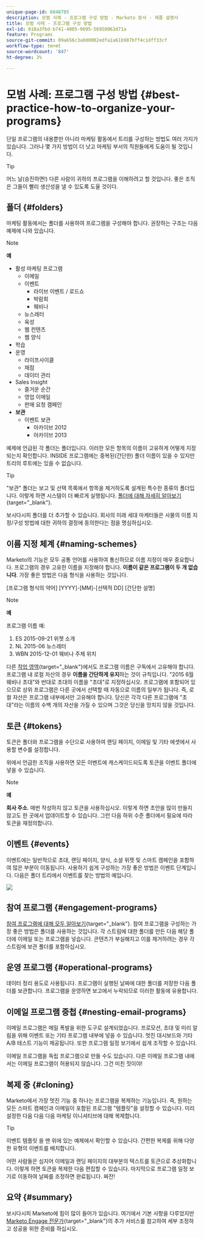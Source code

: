 ```yaml
---
unique-page-id: 6848705
description: 모범 사례 - 프로그램 구성 방법 - Marketo 문서 - 제품 설명서
title: 모범 사례 - 프로그램 구성 방법
exl-id: 018a3fbd-b741-4005-9695-56958063d71a
feature: Programs
source-git-commit: 09a656c3a0d0002edfa1a61b987bff4c1dff33cf
workflow-type: tm+mt
source-wordcount: '847'
ht-degree: 3%

---
```


# 모범 사례: 프로그램 구성 방법 {#best-practice-how-to-organize-your-programs}

단일 프로그램의 내용뿐만 아니라 마케팅 활동에서 트리를 구성하는 방법도 여러 가지가 있습니다. 그러나 몇 가지 방법이 더 낫고 마케팅 부서의 직원들에게 도움이 될 것입니다.

>[!TIP]
>
>어느 날(승진하면!) 다른 사람이 귀하의 프로그램을 이해하려고 할 것입니다. 좋은 조직은 그들이 빨리 생산성을 낼 수 있도록 도울 것이다.

## 폴더 {#folders}

마케팅 활동에서는 폴더를 사용하여 프로그램을 구성해야 합니다. 권장하는 구조는 다음 예제에 나와 있습니다.

>[!NOTE]
>
>**예**
>
>* 활성 마케팅 프로그램
>   * 이메일
>   * 이벤트
>     * 라이브 이벤트 / 로드쇼
>     * 박람회
>     * 웨비나
>   * 뉴스레터
>   * 육성
>   * 웹 컨텐츠
>   * 웹 양식
>* 학습
>* 운영
>   * 라이프사이클
>   * 채점
>   * 데이터 관리
>* Sales Insight
>   * 즐거운 순간
>   * 영업 이메일
>   * 판매 요청 캠페인
>* **보관**
>   * 이벤트 보관
>     * 아카이브 2012
>     * 아카이브 2013

예제에 언급된 각 폴더는 폴더입니다. 이러한 모든 항목의 이름이 고유하게 어떻게 지정되는지 확인합니다. INSIDE 프로그램에는 중복된(간단한) 폴더 이름이 있을 수 있지만 트리의 루트에는 있을 수 없습니다.

>[!TIP]
>
>&quot;보관&quot; 폴더는 보고 및 선택 목록에서 항목을 제거하도록 설계된 특수한 종류의 폴더입니다. 이렇게 하면 시스템이 더 빠르게 실행됩니다. [폴더에 대해 자세히 알아보기](/help/marketo/product-docs/core-marketo-concepts/miscellaneous/understanding-folders.md){target="_blank"}.

보시다시피 폴더를 더 추가할 수 있습니다. 회사의 미래 세대 마케터들은 사물의 이름 지정/구성 방법에 대한 귀하의 결정에 동의한다는 점을 명심하십시오.

## 이름 지정 체계 {#naming-schemes}

Marketo의 기능은 모두 공통 언어를 사용하여 통신하므로 이름 지정이 매우 중요합니다. 프로그램의 경우 고유한 이름을 지정해야 합니다. **이름이 같은 프로그램이 두 개 없습니다**. 가장 좋은 방법은 다음 형식을 사용하는 것입니다.

[프로그램 형식의 약어] [YYYY]-[MM]-[선택적 DD] [간단한 설명]

>[!NOTE]
>
>**예**
>
>프로그램 이름 예:
>
>1. ES 2015-09-21 위젯 소개
>1. NL 2015-06 뉴스레터
>1. WBN 2015-12-01 웨비나 주제 위치

다른 [작업 영역](/help/marketo/product-docs/administration/workspaces-and-person-partitions/understanding-workspaces-and-person-partitions.md){target="_blank"}에서도 프로그램 이름은 구독에서 고유해야 합니다.  프로그램 내 로컬 자산의 경우 **이름을 간단하게 유지**&#x200B;하는 것이 규칙입니다. &quot;2015 6월 웨비나 초대&quot;와 반대로 초대의 이름을 &quot;초대&quot;로 지정하십시오. 프로그램에 포함되어 있으므로 상위 프로그램은 다른 곳에서 선택할 때 자동으로 이름의 일부가 됩니다. 즉, 로컬 자산은 프로그램 내부에서만 고유해야 합니다. 당신은 각각 다른 프로그램에 &quot;초대&quot;라는 이름의 수백 개의 자산을 가질 수 있으며 그것은 당신을 망치지 않을 것입니다.

## 토큰 {#tokens}

토큰은 폴더와 프로그램을 수단으로 사용하여 랜딩 페이지, 이메일 및 기타 에셋에서 사용할 변수를 설정합니다.

위에서 언급한 조직을 사용하면 모든 이벤트에 캐스케이드되도록 토큰을 이벤트 폴더에 넣을 수 있습니다.

>[!NOTE]
>
>**예**
>
>**회사 주소**. 매번 작성하지 않고 토큰을 사용하십시오. 이렇게 하면 초안을 많이 만들지 않고도 한 곳에서 업데이트할 수 있습니다. 그런 다음 하위 수준 폴더에서 필요에 따라 토큰을 재정의합니다.

## 이벤트 {#events}

이벤트에는 일반적으로 초대, 랜딩 페이지, 양식, 소셜 위젯 및 스마트 캠페인을 포함하여 많은 부분이 이동됩니다. 사용하기 쉽게 구성하는 가장 좋은 방법은 이벤트 단계입니다. 다음은 폴더 트리에서 이벤트를 찾는 방법의 예입니다.

![](assets/capture.png)

## 참여 프로그램 {#engagement-programs}

[참여 프로그램에 대해 모두 알아보기](/help/marketo/product-docs/email-marketing/drip-nurturing/creating-an-engagement-program/understanding-engagement-programs.md){target="_blank"}. 참여 프로그램을 구성하는 가장 좋은 방법은 폴더를 사용하는 것입니다. 각 스트림에 대한 폴더를 만든 다음 해당 폴더에 이메일 또는 프로그램을 넣습니다. 콘텐츠가 부실해지고 이를 제거하려는 경우 각 스트림에 보관 폴더를 포함하십시오.

## 운영 프로그램 {#operational-programs}

데이터 정리 용도로 사용됩니다. 프로그램이 실행된 날짜에 대한 폴더를 저장한 다음 폴더를 보관합니다. 프로그램을 운영하면 보고에서 누락되므로 이러한 활동에 유용합니다.

## 이메일 프로그램 중첩 {#nesting-email-programs}

이메일 프로그램은 메일 폭발을 위한 도구로 설계되었습니다. 프로모션, 초대 및 미리 알림을 위해 이벤트 또는 기타 프로그램 내부에 넣을 수 있습니다. 멋진 대시보드와 기타 A/B 테스트 기능이 제공됩니다. 또한 프로그램 일정 보기에서 쉽게 조작할 수 있습니다.

이메일 프로그램을 독립 프로그램으로 만들 수도 있습니다. 다른 이메일 프로그램 내에서는 이메일 프로그램이 허용되지 않습니다. 그건 미친 짓이야!

## 복제 중 {#cloning}

Marketo에서 가장 멋진 기능 중 하나는 프로그램을 복제하는 기능입니다. 즉, 원하는 모든 스마트 캠페인과 이메일이 포함된 프로그램 &quot;템플릿&quot;을 설정할 수 있습니다. 미리 설정한 다음 다음 다음 마케팅 이니셔티브에 대해 복제합니다.

>[!TIP]
>
>이벤트 템플릿 을 맨 위에 있는 예제에서 확인할 수 있습니다. 간편한 복제를 위해 다양한 유형의 이벤트를 배치합니다.

어떤 사람들은 심지어 이메일과 랜딩 페이지의 대부분의 텍스트를 토큰으로 추상화합니다. 이렇게 하면 토큰을 복제한 다음 편집할 수 있습니다. 마지막으로 프로그램 일정 보기로 이동하여 날짜를 조정하면 완료됩니다. 짜잔!

## 요약 {#summary}

보시다시피 Marketo에 힘이 많이 들어가 있습니다. 여기에서 기본 사항을 다루었지만 [Marketo Engage 전문가](https://business.adobe.com/products/marketo/services-support.html){target="_blank"}의 추가 서비스를 참고하여 세부 조정하고 성공을 위한 준비를 하십시오.
